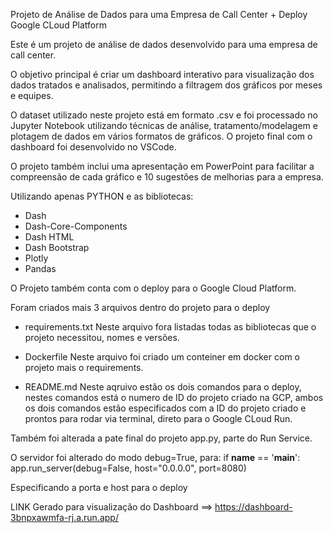 Projeto de Análise de Dados para uma Empresa de Call Center + Deploy Google CLoud Platform

Este é um projeto de análise de dados desenvolvido para uma empresa de call center. 

O objetivo principal é criar um dashboard interativo para visualização dos dados tratados e analisados, 
permitindo a filtragem dos gráficos por meses e equipes.

O dataset utilizado neste projeto está em formato .csv e foi processado no Jupyter Notebook utilizando técnicas de análise, 
tratamento/modelagem e plotagem de dados em vários formatos de gráficos. O projeto final com o dashboard foi desenvolvido no VSCode.

O projeto também inclui uma apresentação em PowerPoint para facilitar a compreensão de cada gráfico e 10 sugestões de melhorias para a empresa.


Utilizando apenas PYTHON e as bibliotecas:

- Dash
- Dash-Core-Components
- Dash HTML
- Dash Bootstrap
- Plotly
- Pandas



O Projeto também conta com o deploy para o Google Cloud Platform.
  
  
Foram criados mais 3 arquivos dentro do projeto para o deploy
- requirements.txt
Neste arquivo fora listadas todas as bibliotecas que o projeto necessitou, nomes e versões.
    
- Dockerfile
Neste arquivo foi criado um conteiner em docker com o projeto mais o requirements.
    
- README.md
Neste aqruivo estão os dois comandos para o deploy, nestes comandos está o numero de ID do projeto criado na GCP, ambos os dois comandos estão especificados 
com a ID do projeto criado e prontos para rodar via terminal, direto para o Google CLoud Run.

Também foi alterada a pate final do projeto app.py, parte do Run Service.


O servidor foi alterado do modo debug=True,  para: if __name__ == '__main__':
                                                      app.run_server(debug=False, host="0.0.0.0", port=8080)

Especificando a porta e host para o deploy                                                      
    


LINK Gerado para visualização do Dashboard ==> https://dashboard-3bnpxawmfa-rj.a.run.app/
  
